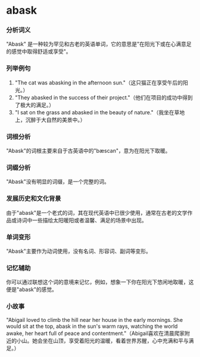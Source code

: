 # abask

### 分析词义

  

"Abask" 是一种较为罕见和古老的英语单词，它的意思是"在阳光下或在心满意足的感觉中取得舒适或享受"。

  

### 列举例句

  

1.  "The cat was abasking in the afternoon sun."（这只猫正在享受午后的阳光。）
2.  "They abasked in the success of their project."（他们在项目的成功中得到了极大的满足。）
3.  "I sat on the grass and abasked in the beauty of nature."（我坐在草地上，沉醉于大自然的美景中。）

  

### 词根分析

  

"Abask"的词根主要来自于古英语中的"bæscan"，意为在阳光下取暖。

  

### 词缀分析

  

"Abask"没有明显的词缀，是一个完整的词。

  

### 发展历史和文化背景

  

由于"abask"是一个老式的词，其在现代英语中已很少使用，通常在古老的文学作品或诗词中一些描绘太阳暖阳或者温馨、满足的场景中出现。

  

### 单词变形

  

"Abask"主要作为动词使用，没有名词、形容词、副词等变形。

  

### 记忆辅助

  

你可以通过联想这个词的意境来记忆，例如，想象一下你在阳光下悠闲地取暖，这便是"abask"的感觉。

  

### 小故事

  

"Abigail loved to climb the hill near her house in the early mornings. She would sit at the top, abask in the sun's warm rays, watching the world awake, her heart full of peace and contentment."（Abigail喜欢在清晨爬家附近的小山。她会坐在山顶，享受着阳光的温暖，看着世界苏醒，心中充满和平与满足。）

